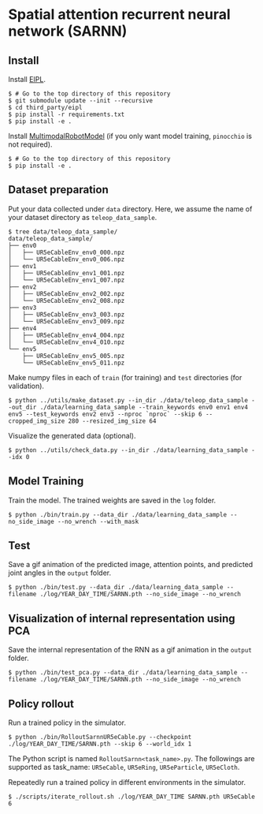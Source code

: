 # Spatial attention recurrent neural network (SARNN)

## Install

Install [EIPL](https://github.com/ogata-lab/eipl).
```console
$ # Go to the top directory of this repository
$ git submodule update --init --recursive
$ cd third_party/eipl
$ pip install -r requirements.txt
$ pip install -e .
```

Install [MultimodalRobotModel](https://github.com/isri-aist/MultimodalRobotModel) (if you only want model training, `pinocchio` is not required).
```console
$ # Go to the top directory of this repository
$ pip install -e .
```

## Dataset preparation

Put your data collected under `data` directory. Here, we assume the name of your dataset directory as `teleop_data_sample`.

```console
$ tree data/teleop_data_sample/
data/teleop_data_sample/
├── env0
│   ├── UR5eCableEnv_env0_000.npz
│   └── UR5eCableEnv_env0_006.npz
├── env1
│   ├── UR5eCableEnv_env1_001.npz
│   └── UR5eCableEnv_env1_007.npz
├── env2
│   ├── UR5eCableEnv_env2_002.npz
│   └── UR5eCableEnv_env2_008.npz
├── env3
│   ├── UR5eCableEnv_env3_003.npz
│   └── UR5eCableEnv_env3_009.npz
├── env4
│   ├── UR5eCableEnv_env4_004.npz
│   └── UR5eCableEnv_env4_010.npz
└── env5
    ├── UR5eCableEnv_env5_005.npz
    └── UR5eCableEnv_env5_011.npz
```

Make numpy files in each of `train` (for training) and `test` directories (for validation).

```console
$ python ../utils/make_dataset.py --in_dir ./data/teleop_data_sample --out_dir ./data/learning_data_sample --train_keywords env0 env1 env4 env5 --test_keywords env2 env3 --nproc `nproc` --skip 6 --cropped_img_size 280 --resized_img_size 64
```

Visualize the generated data (optional).

```console
$ python ../utils/check_data.py --in_dir ./data/learning_data_sample --idx 0
```

## Model Training

Train the model. The trained weights are saved in the `log` folder.

```console
$ python ./bin/train.py --data_dir ./data/learning_data_sample --no_side_image --no_wrench --with_mask
```

## Test

Save a gif animation of the predicted image, attention points, and predicted joint angles in the `output` folder.

```console
$ python ./bin/test.py --data_dir ./data/learning_data_sample --filename ./log/YEAR_DAY_TIME/SARNN.pth --no_side_image --no_wrench
```

## Visualization of internal representation using PCA

Save the internal representation of the RNN as a gif animation in the `output` folder.

```console
$ python ./bin/test_pca.py --data_dir ./data/learning_data_sample --filename ./log/YEAR_DAY_TIME/SARNN.pth --no_side_image --no_wrench
```

## Policy rollout

Run a trained policy in the simulator.

```console
$ python ./bin/RolloutSarnnUR5eCable.py --checkpoint ./log/YEAR_DAY_TIME/SARNN.pth --skip 6 --world_idx 1
```
The Python script is named `RolloutSarnn<task_name>.py`. The followings are supported as task_name: `UR5eCable`, `UR5eRing`, `UR5eParticle`, `UR5eCloth`.

Repeatedly run a trained policy in different environments in the simulator.

```console
$ ./scripts/iterate_rollout.sh ./log/YEAR_DAY_TIME SARNN.pth UR5eCable 6
```
